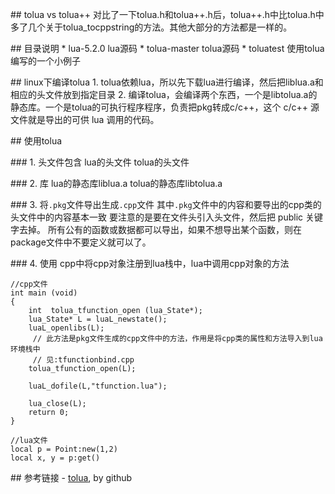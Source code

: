 ## tolua vs tolua++
对比了一下tolua.h和tolua++.h后，tolua++.h中比tolua.h中多了几个关于tolua_tocppstring的方法。其他大部分的方法都是一样的。


## 目录说明
* lua-5.2.0
lua源码
* tolua-master
tolua源码
* toluatest
使用tolua编写的一个小例子


## linux下编译tolua
1. tolua依赖lua，所以先下载lua进行编译，然后把liblua.a和相应的头文件放到指定目录
2. 编译tolua，会编译两个东西，一个是libtolua.a的静态库。一个是tolua的可执行程序程序，负责把pkg转成c/c++，这个 c/c++ 源文件就是导出的可供 lua 调用的代码。


## 使用tolua

### 1. 头文件包含
lua的头文件
tolua的头文件

### 2. 库
lua的静态库liblua.a
tolua的静态库libtolua.a

### 3. 将`.pkg`文件导出生成`.cpp`文件
其中`.pkg`文件中的内容和要导出的cpp类的头文件中的内容基本一致
要注意的是要在文件头引入头文件，然后把 public 关键字去掉。
所有公有的函数或数据都可以导出，如果不想导出某个函数，则在package文件中不要定义就可以了。

### 4. 使用
cpp中将cpp对象注册到lua栈中，lua中调用cpp对象的方法
```
//cpp文件
int main (void)
{
    int  tolua_tfunction_open (lua_State*);
    lua_State* L = luaL_newstate();
    luaL_openlibs(L);
     // 此方法是pkg文件生成的cpp文件中的方法，作用是将cpp类的属性和方法导入到lua环境栈中
     // 见:tfunctionbind.cpp
    tolua_tfunction_open(L); 

    luaL_dofile(L,"tfunction.lua");

    lua_close(L);
    return 0;
}
```
```
//lua文件
local p = Point:new(1,2)
local x, y = p:get()
```


## 参考链接
- [tolua](https://github.com/LuaDist/tolua), by github








